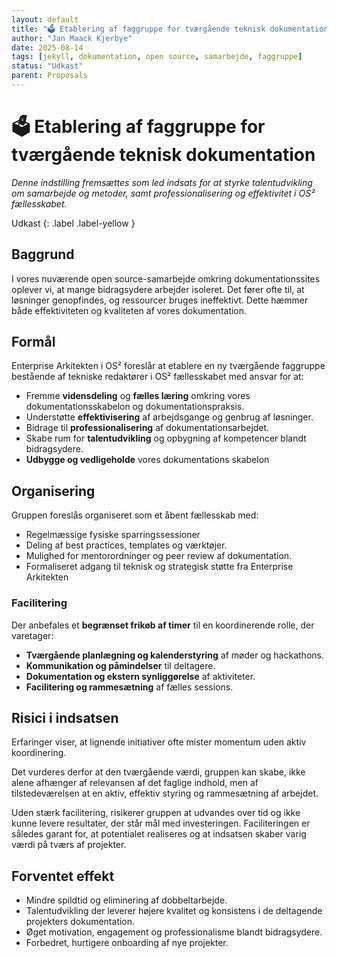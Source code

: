 ```yaml
---
layout: default
title: "🗳️ Etablering af faggruppe for tværgående teknisk dokumentation"
author: "Jan Maack Kjerbye"
date: 2025-08-14
tags: [jekyll, dokumentation, open source, samarbejde, faggruppe]
status: "Udkast"
parent: Proposals
---
```


# 🗳️ Etablering af faggruppe for tværgående teknisk dokumentation

*Denne indstilling fremsættes som led indsats for at styrke talentudvikling om samarbejde og metoder, samt professionalisering og effektivitet i OS² fællesskabet.*

Udkast
{: .label .label-yellow }


## Baggrund

I vores nuværende open source-samarbejde omkring dokumentationssites oplever vi, at mange bidragsydere arbejder isoleret. Det fører ofte til, at løsninger genopfindes, og ressourcer bruges ineffektivt. Dette hæmmer både effektiviteten og kvaliteten af vores dokumentation.

## Formål

Enterprise Arkitekten i OS² foreslår at etablere en ny tværgående faggruppe bestående af tekniske redaktører i OS² fællesskabet med ansvar for at:

- Fremme **vidensdeling** og **fælles læring** omkring vores dokumentationsskabelon og dokumentationspraksis.
- Understøtte **effektivisering** af arbejdsgange og genbrug af løsninger.
- Bidrage til **professionalisering** af dokumentationsarbejdet.
- Skabe rum for **talentudvikling** og opbygning af kompetencer blandt bidragsydere.
- **Udbygge og vedligeholde** vores dokumentations skabelon


## Organisering

Gruppen foreslås organiseret som et åbent fællesskab med:

- Regelmæssige fysiske sparringssessioner 
- Deling af best practices, templates og værktøjer.
- Mulighed for mentorordninger og peer review af dokumentation.
- Formaliseret adgang til teknisk og strategisk støtte fra Enterprise Arkitekten 


### Facilitering

Der anbefales et **begrænset frikøb af timer** til en koordinerende rolle, der varetager:

- **Tværgående planlægning og kalenderstyring** af møder og hackathons.
- **Kommunikation og påmindelser** til deltagere.
- **Dokumentation og ekstern synliggørelse** af aktiviteter.
- **Facilitering og rammesætning** af fælles sessions.

## Risici i indsatsen

Erfaringer viser, at lignende initiativer ofte mister momentum uden aktiv koordinering.

Det vurderes derfor at den tværgående værdi, gruppen kan skabe, ikke alene afhænger af relevansen af det faglige indhold, men af tilstedeværelsen at en aktiv, effektiv styring og rammesætning af arbejdet.

Uden stærk facilitering, risikerer gruppen at udvandes over tid og ikke kunne levere resultater, der står mål med investeringen. Faciliteringen er således garant for, at potentialet realiseres og at indsatsen skaber varig værdi på tværs af projekter.

## Forventet effekt

- Mindre spildtid og eliminering af dobbeltarbejde.
- Talentudvikling der leverer højere kvalitet og konsistens i de deltagende projekters dokumentation.
- Øget motivation, engagement og professionalisme blandt bidragsydere.
- Forbedret, hurtigere onboarding af nye projekter.

